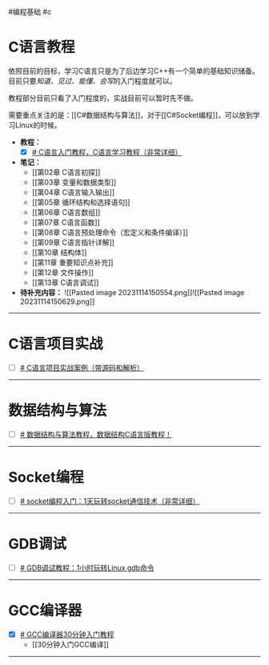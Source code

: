 #编程基础 #c
# C语言教程

依照目前的目标，学习C语言只是为了后边学习C++有一个简单的基础知识储备。目前只要*知道、见过、能懂、会写*的入门程度就可以。

教程部分目前只看了入门程度的，实战目前可以暂时先不做。

需要重点关注的是：[[C#数据结构与算法]]，对于[[C#Socket编程]]，可以放到学习Linux的时候。

- **教程：**
	- [x] [# C语言入门教程，C语言学习教程（非常详细）](https://c.biancheng.net/c/)
- **笔记：**
	- [[第02章 C语言初探]]
	- [[第03章 变量和数据类型]]
	- [[第04章 C语言输入输出]]
	- [[第05章 循环结构和选择语句]]
	- [[第06章 C语言数组]]
	- [[第07章 C语言函数]]
	- [[第08章 C语言预处理命令（宏定义和条件编译）]]
	- [[第09章 C语言指针详解]]
	- [[第10章 结构体]]
	- [[第11章 重要知识点补充]]
	- [[第12章 文件操作]]
	- [[第13章 C语言调试]]
- **待补充内容：** ![[Pasted image 20231114150554.png]]![[Pasted image 20231114150629.png]]

---

# C语言项目实战
- [ ] [# C语言项目实战案例（带源码和解析）](https://c.biancheng.net/c/practice/)

---

# 数据结构与算法
- [ ] [# 数据结构与算法教程，数据结构C语言版教程！](https://c.biancheng.net/data_structure/)

---

# Socket编程
- [ ] [# socket编程入门：1天玩转socket通信技术（非常详细）](https://c.biancheng.net/socket/)

---

# GDB调试
- [ ] [# GDB调试教程：1小时玩转Linux gdb命令](https://c.biancheng.net/gdb/)

---

# GCC编译器
- [x] [# GCC编译器30分钟入门教程](https://c.biancheng.net/gcc/)
	- [[30分钟入门GCC编译]]

---
